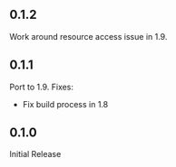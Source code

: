 
0.1.2
------
Work around resource access issue in 1.9.

0.1.1
------
Port to 1.9.
Fixes:
* Fix build process in 1.8

0.1.0
-----
Initial Release